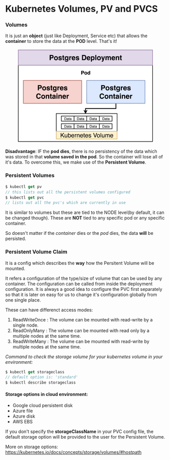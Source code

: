 <h1>Kubernetes Volumes, PV and PVCS</h1>

<h3>Volumes</h3>

It is just an **object** (just like Deployment, Service etc) that allows the **container** to store the data at the **POD** level. That's it! 

<p align="center"><img src="https://github.com/karankumarshreds/KubernetesMicroservices/blob/master/img/volume.PNG"/></p>

**Disadvantage**: IF the **pod dies**, there is no persistency of the data which was stored in that **volume saved in the pod**. So the container will lose all of it's data.
To overcome this, we make use of the **Persistent Volume**.

<h3>Persistent Volumes</h3>

```javascript
$ kubectl get pv
// this lists out all the persistent volumes configured
$ kubectl get pvc 
// lists out all the pvc's which are currently in use 
```

It is similar to volumes but these are tied to the NODE level(by default, it can be changed though). These are **NOT** tied to any specific pod or any specific container.

So doesn't matter if the *container* dies or the *pod* dies, the data **will** be persisted.

<h3>Persistent Volume Claim</h3>

It is a config which describes the **way** how the Persitent Volume will be mounted.

It refers a configuration of the type/size of volume that can be used by any container.
The configuration can be called from inside the deployment configuration.
It is always a good idea to configure the PVC first separately so that it is later on easy for us to change it's configuration globally from one single place.

These can have differenct access modes: 

1. ReadWriteOnce : The volume can be mounted with read-write by a single node.
2. ReadOnlyMany  : The volume can be mounted with read only by a multiple nodes at the same time.
3. ReadWriteMany : The volume can be mounted with read-write by multiple nodes at the same time.

*Command to check the storage volume for your kubernetes volume in your environment:*

```javascript
$ kubectl get storageclass 
// default option is: 'standard'
$ kubectl describe storageclass
```
<h4>Storage options in cloud environment:</h4>

- Google cloud persistent disk 
- Azure file 
- Azure disk 
- AWS EBS 

If you don't specify the **storageClassName** in your PVC config file, the default storage option will be provided to the user for the Persistent Volume.

More on storage options: https://kubernetes.io/docs/concepts/storage/volumes/#hostpath